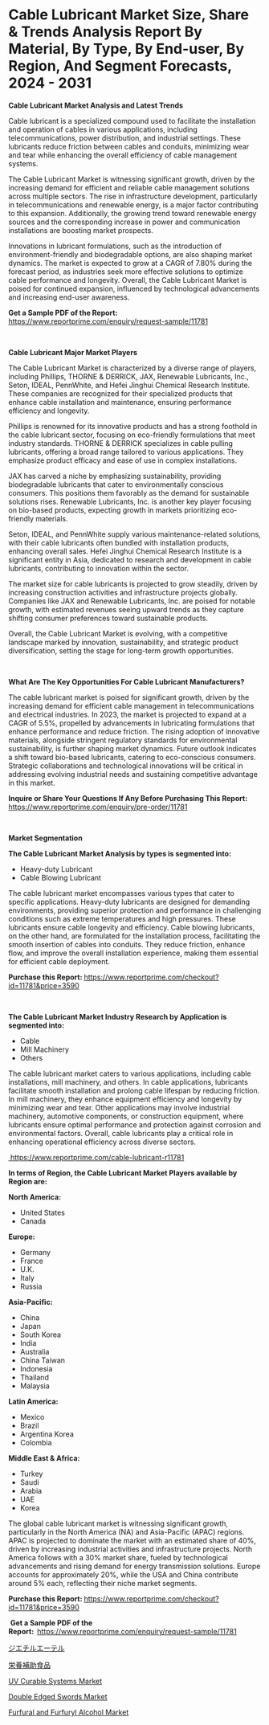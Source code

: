 <p><h1>Cable Lubricant Market Size, Share & Trends Analysis Report By Material, By Type, By End-user, By Region, And Segment Forecasts, 2024 - 2031</h1></p><p><strong>Cable Lubricant Market Analysis and Latest Trends</strong></p>
<p><p>Cable lubricant is a specialized compound used to facilitate the installation and operation of cables in various applications, including telecommunications, power distribution, and industrial settings. These lubricants reduce friction between cables and conduits, minimizing wear and tear while enhancing the overall efficiency of cable management systems. </p><p>The Cable Lubricant Market is witnessing significant growth, driven by the increasing demand for efficient and reliable cable management solutions across multiple sectors. The rise in infrastructure development, particularly in telecommunications and renewable energy, is a major factor contributing to this expansion. Additionally, the growing trend toward renewable energy sources and the corresponding increase in power and communication installations are boosting market prospects.</p><p>Innovations in lubricant formulations, such as the introduction of environment-friendly and biodegradable options, are also shaping market dynamics. The market is expected to grow at a CAGR of 7.80% during the forecast period, as industries seek more effective solutions to optimize cable performance and longevity. Overall, the Cable Lubricant Market is poised for continued expansion, influenced by technological advancements and increasing end-user awareness.</p></p>
<p><strong>Get a Sample PDF of the Report:&nbsp;</strong> <a href="https://www.reportprime.com/enquiry/request-sample/11781">https://www.reportprime.com/enquiry/request-sample/11781</a></p>
<p>&nbsp;</p>
<p><strong>Cable Lubricant Major Market Players</strong></p>
<p><p>The Cable Lubricant Market is characterized by a diverse range of players, including Phillips, THORNE & DERRICK, JAX, Renewable Lubricants, Inc., Seton, IDEAL, PennWhite, and Hefei Jinghui Chemical Research Institute. These companies are recognized for their specialized products that enhance cable installation and maintenance, ensuring performance efficiency and longevity.</p><p>Phillips is renowned for its innovative products and has a strong foothold in the cable lubricant sector, focusing on eco-friendly formulations that meet industry standards. THORNE & DERRICK specializes in cable pulling lubricants, offering a broad range tailored to various applications. They emphasize product efficacy and ease of use in complex installations.</p><p>JAX has carved a niche by emphasizing sustainability, providing biodegradable lubricants that cater to environmentally conscious consumers. This positions them favorably as the demand for sustainable solutions rises. Renewable Lubricants, Inc. is another key player focusing on bio-based products, expecting growth in markets prioritizing eco-friendly materials.</p><p>Seton, IDEAL, and PennWhite supply various maintenance-related solutions, with their cable lubricants often bundled with installation products, enhancing overall sales. Hefei Jinghui Chemical Research Institute is a significant entity in Asia, dedicated to research and development in cable lubricants, contributing to innovation within the sector.</p><p>The market size for cable lubricants is projected to grow steadily, driven by increasing construction activities and infrastructure projects globally. Companies like JAX and Renewable Lubricants, Inc. are poised for notable growth, with estimated revenues seeing upward trends as they capture shifting consumer preferences toward sustainable products.</p><p>Overall, the Cable Lubricant Market is evolving, with a competitive landscape marked by innovation, sustainability, and strategic product diversification, setting the stage for long-term growth opportunities.</p></p>
<p>&nbsp;</p>
<p><strong>What Are The Key Opportunities For Cable Lubricant Manufacturers?</strong></p>
<p><p>The cable lubricant market is poised for significant growth, driven by the increasing demand for efficient cable management in telecommunications and electrical industries. In 2023, the market is projected to expand at a CAGR of 5.5%, propelled by advancements in lubricating formulations that enhance performance and reduce friction. The rising adoption of innovative materials, alongside stringent regulatory standards for environmental sustainability, is further shaping market dynamics. Future outlook indicates a shift toward bio-based lubricants, catering to eco-conscious consumers. Strategic collaborations and technological innovations will be critical in addressing evolving industrial needs and sustaining competitive advantage in this market.</p></p>
<p><strong>Inquire or Share Your Questions If Any Before Purchasing This Report:</strong> <a href="https://www.reportprime.com/enquiry/pre-order/11781">https://www.reportprime.com/enquiry/pre-order/11781</a></p>
<p>&nbsp;</p>
<p><strong>Market Segmentation</strong></p>
<p><strong>The Cable Lubricant Market Analysis by types is segmented into:</strong></p>
<p><ul><li>Heavy-duty Lubricant</li><li>Cable Blowing Lubricant</li></ul></p>
<p><p>The cable lubricant market encompasses various types that cater to specific applications. Heavy-duty lubricants are designed for demanding environments, providing superior protection and performance in challenging conditions such as extreme temperatures and high pressures. These lubricants ensure cable longevity and efficiency. Cable blowing lubricants, on the other hand, are formulated for the installation process, facilitating the smooth insertion of cables into conduits. They reduce friction, enhance flow, and improve the overall installation experience, making them essential for efficient cable deployment.</p></p>
<p><strong>Purchase this Report:&nbsp;</strong><a href="https://www.reportprime.com/checkout?id=11781&price=3590">https://www.reportprime.com/checkout?id=11781&price=3590</a></p>
<p>&nbsp;</p>
<p><strong>The Cable Lubricant Market Industry Research by Application is segmented into:</strong></p>
<p><ul><li>Cable</li><li>Mill Machinery</li><li>Others</li></ul></p>
<p><p>The cable lubricant market caters to various applications, including cable installations, mill machinery, and others. In cable applications, lubricants facilitate smooth installation and prolong cable lifespan by reducing friction. In mill machinery, they enhance equipment efficiency and longevity by minimizing wear and tear. Other applications may involve industrial machinery, automotive components, or construction equipment, where lubricants ensure optimal performance and protection against corrosion and environmental factors. Overall, cable lubricants play a critical role in enhancing operational efficiency across diverse sectors.</p></p>
<p><a href="https://www.reportprime.com/cable-lubricant-r11781">&nbsp;https://www.reportprime.com/cable-lubricant-r11781</a></p>
<p><strong>In terms of Region, the Cable Lubricant Market Players available by Region are:</strong></p>
<p>
    <p> <strong> North America: </strong>
        <ul>
            <li>United States</li>
            <li>Canada</li>
        </ul>
        </p> 
    <p> <strong> Europe: </strong>
        <ul>
            <li>Germany</li>
            <li>France</li>
            <li>U.K.</li>
            <li>Italy</li>
            <li>Russia</li>
        </ul>
        </p> 
    <p> <strong> Asia-Pacific: </strong>
        <ul>
            <li>China</li>
            <li>Japan</li>
            <li>South Korea</li>
            <li>India</li>
            <li>Australia</li>
            <li>China Taiwan</li>
            <li>Indonesia</li>
            <li>Thailand</li>
            <li>Malaysia</li>
        </ul>
        </p> 
    <p> <strong> Latin America: </strong>
        <ul>
            <li>Mexico</li>
            <li>Brazil</li>
            <li>Argentina Korea</li>
            <li>Colombia</li>
        </ul>
        </p> 
    <p> <strong> Middle East & Africa: </strong>
        <ul>
            <li>Turkey</li>
            <li>Saudi</li>
            <li>Arabia</li>
            <li>UAE</li>
            <li>Korea</li>
        </ul>
    </p>
    </p>
<p><p>The global cable lubricant market is witnessing significant growth, particularly in the North America (NA) and Asia-Pacific (APAC) regions. APAC is projected to dominate the market with an estimated share of 40%, driven by increasing industrial activities and infrastructure projects. North America follows with a 30% market share, fueled by technological advancements and rising demand for energy transmission solutions. Europe accounts for approximately 20%, while the USA and China contribute around 5% each, reflecting their niche market segments.</p></p>
<p><strong>Purchase this Report: </strong><a href="https://www.reportprime.com/checkout?id=11781&price=3590">https://www.reportprime.com/checkout?id=11781&price=3590</a></p>
<p>&nbsp;<strong>Get a Sample PDF of the Report:&nbsp;&nbsp;</strong><a href="https://www.reportprime.com/enquiry/request-sample/11781">https://www.reportprime.com/enquiry/request-sample/11781</a></p>
<p><strong></strong></p>
<p><p><a href="https://medium.com/@felicidadbucar3s/%E3%82%B8%E3%82%A8%E3%83%81%E3%83%AB%E3%82%A8%E3%83%BC%E3%83%86%E3%83%AB%E5%B8%82%E5%A0%B4%E8%A6%8F%E6%A8%A1-%E3%82%B7%E3%82%A7%E3%82%A2%E5%88%86%E6%9E%90-%E6%88%90%E9%95%B7%E3%83%88%E3%83%AC%E3%83%B3%E3%83%89-%E4%BA%88%E6%B8%AC-2024%E5%B9%B4-2031%E5%B9%B4-da2066405cba">ジエチルエーテル</a></p><p><a href="https://medium.com/@felicidadbucar3s/%E3%82%B0%E3%83%AD%E3%83%BC%E3%83%90%E3%83%AB%E5%81%A5%E5%BA%B7%E8%A3%9C%E5%8A%A9%E9%A3%9F%E5%93%81%E5%B8%82%E5%A0%B4-%E8%A3%BD%E5%93%81%E3%82%BF%E3%82%A4%E3%83%97-%E3%83%93%E3%82%BF%E3%83%9F%E3%83%B3-%E3%83%9F%E3%83%8D%E3%83%A9%E3%83%AB-%E3%82%BF%E3%83%B3%E3%83%91%E3%82%AF%E8%B3%AA-%E3%82%A8%E3%83%B3%E3%83%89%E3%83%A6%E3%83%BC%E3%82%B6%E3%83%BC-%E3%81%8A%E3%82%88%E3%81%B3%E5%9C%B0%E5%9F%9F%E3%81%AB%E7%84%A6%E7%82%B9%E3%82%92%E5%BD%93%E3%81%A6%E3%81%9F%E5%88%86%E6%9E%90%E3%81%A8%E4%BA%88%E6%B8%AC-2024%E5%B9%B4-2031%E5%B9%B4-744c478e04cd">栄養補助食品</a></p><p><a href="https://medium.com/@anna.vaughan3423/global-perspectives-on-uv-curable-systems-market-trends-challenges-and-forecast-2024-2031-9e9ce84afcac">UV Curable Systems Market</a></p><p><a href="https://issuu.com/reportprime-2/docs/double-edged-swords-market-size-203_44fcd32277f78d">Double Edged Swords Market</a></p><p><a href="https://issuu.com/reportprime-2/docs/furfural-and-furfuryl-alcohol-marke_f51d530327b7e4">Furfural and Furfuryl Alcohol Market</a></p></p>